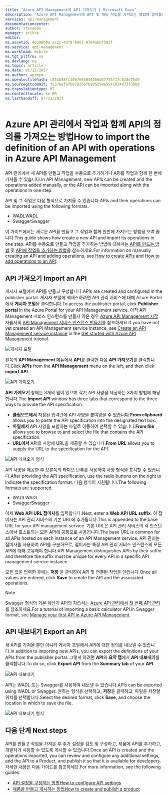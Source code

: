 ```yaml
---
title: "Azure API Management에 API 가져오기 | Microsoft Docs"
description: "Azure API Management에 API 및 해당 작업을 가져오는 방법에 알아봅니다."
services: api-management
documentationcenter: 
author: steved0x
manager: erikre
editor: 
ms.assetid: 40398b0a-ac2c-43f0-89e1-07e4abbf502f
ms.service: api-management
ms.workload: mobile
ms.tgt_pltfrm: na
ms.devlang: na
ms.topic: article
ms.date: 01/23/2017
ms.author: apimpm
ms.openlocfilehash: c851b88fc1067e65044266d07775717c028e75d9
ms.sourcegitcommit: f537befafb079256fba0529ee554c034d73f36b0
ms.translationtype: MT
ms.contentlocale: ko-KR
ms.lasthandoff: 07/11/2017
---
```

# <a name="how-to-import-the-definition-of-an-api-with-operations-in-azure-api-management"></a><span data-ttu-id="897f4-103">Azure API 관리에서 작업과 함께 API의 정의를 가져오는 방법</span><span class="sxs-lookup"><span data-stu-id="897f4-103">How to import the definition of an API with operations in Azure API Management</span></span>
<span data-ttu-id="897f4-104">API 관리에서 새 API를 만들고 작업을 수동으로 추가하거나 API를 작업과 함께 한 번에 가져올 수 있습니다.</span><span class="sxs-lookup"><span data-stu-id="897f4-104">In API Management, new APIs can be created and the operations added manually, or the API can be imported along with the operations in one step.</span></span>

<span data-ttu-id="897f4-105">API 및 그 작업은 다음 형식으로 가져올 수 있습니다.</span><span class="sxs-lookup"><span data-stu-id="897f4-105">APIs and their operations can be imported using the following formats.</span></span>

* <span data-ttu-id="897f4-106">WADL</span><span class="sxs-lookup"><span data-stu-id="897f4-106">WADL</span></span>
* <span data-ttu-id="897f4-107">Swagger</span><span class="sxs-lookup"><span data-stu-id="897f4-107">Swagger</span></span>

<span data-ttu-id="897f4-108">이 가이드에서는 새로운 API를 만들고 그 작업과 함께 한번에 가져오는 방법을 보여 줍니다.</span><span class="sxs-lookup"><span data-stu-id="897f4-108">This guide shows how create a new API and import its operations in one step.</span></span> <span data-ttu-id="897f4-109">API를 수동으로 만들고 작업을 추가하는 방법에 대해서는 [API를 만드는 방법][How to create APIs] 및 [API에 작업을 추가하는 방법][How to add operations to an API]을 참조하세요.</span><span class="sxs-lookup"><span data-stu-id="897f4-109">For information on manually creating an API and adding operations, see [How to create APIs][How to create APIs] and [How to add operations to an API][How to add operations to an API].</span></span>

## <span data-ttu-id="897f4-110"><a name="import-api"> </a>API 가져오기</span><span class="sxs-lookup"><span data-stu-id="897f4-110"><a name="import-api"> </a>Import an API</span></span>
<span data-ttu-id="897f4-111">게시자 포털에서 API를 만들고 구성합니다.</span><span class="sxs-lookup"><span data-stu-id="897f4-111">APIs are created and configured in the publisher portal.</span></span> <span data-ttu-id="897f4-112">게시자 포털에 액세스하려면 API 관리 서비스에 대해 Azure Portal에서 **게시자 포털**을 클릭합니다.</span><span class="sxs-lookup"><span data-stu-id="897f4-112">To access the publisher portal, click **Publisher portal** in the Azure Portal for your API Management service.</span></span> <span data-ttu-id="897f4-113">아직 API Management 서비스 인스턴스를 만들지 않은 경우 [Azure API Management 시작][Get started with Azure API Management] 자습서의 [API Management 서비스 인스턴스 만들기][Create an API Management service instance]를 참조하세요.</span><span class="sxs-lookup"><span data-stu-id="897f4-113">If you have not yet created an API Management service instance, see [Create an API Management service instance][Create an API Management service instance] in the [Get started with Azure API Management][Get started with Azure API Management] tutorial.</span></span>

![게시자 포털][api-management-management-console]

<span data-ttu-id="897f4-115">왼쪽의 **API Management** 메뉴에서 **API**를 클릭한 다음 **API 가져오기**를 클릭합니다.</span><span class="sxs-lookup"><span data-stu-id="897f4-115">Click **APIs** from the **API Management** menu on the left, and then click **import API**.</span></span>

![API 가져오기][api-management-import-apis]

<span data-ttu-id="897f4-117">**API 가져오기** 창에는 3개의 탭이 있으며 각기 API 사양을 제공하는 3가지 방법에 해당합니다.</span><span class="sxs-lookup"><span data-stu-id="897f4-117">The **Import API** window has three tabs that correspond to the three ways to provide the API specification.</span></span>

* <span data-ttu-id="897f4-118">**클립보드에서** 지정된 입력란에 API 사양을 붙여넣을 수 있습니다.</span><span class="sxs-lookup"><span data-stu-id="897f4-118">**From clipboard** allows you to paste the API specification into the designated text box.</span></span>
* <span data-ttu-id="897f4-119">**파일에서** API 사양을 포함하는 파일로 이동하여 선택할 수 있습니다.</span><span class="sxs-lookup"><span data-stu-id="897f4-119">**From file** allows you to browse to and select the file that contains the API specification.</span></span>
* <span data-ttu-id="897f4-120">**URL에서** API의 사양에 URL을 제공할 수 있습니다.</span><span class="sxs-lookup"><span data-stu-id="897f4-120">**From URL** allows you to supply the URL to the specification for the API.</span></span>

![API 가져오기 형식][api-management-import-api-clipboard]

<span data-ttu-id="897f4-122">API 사양을 제공한 후 오른쪽의 라디오 단추를 사용하여 사양 형식을 표시할 수 있습니다.</span><span class="sxs-lookup"><span data-stu-id="897f4-122">After providing the API specification, use the radio buttons on the right to indicate the specification format.</span></span> <span data-ttu-id="897f4-123">다음 형식이 지원됩니다.</span><span class="sxs-lookup"><span data-stu-id="897f4-123">The following formats are supported.</span></span>

* <span data-ttu-id="897f4-124">WADL</span><span class="sxs-lookup"><span data-stu-id="897f4-124">WADL</span></span>
* <span data-ttu-id="897f4-125">Swagger</span><span class="sxs-lookup"><span data-stu-id="897f4-125">Swagger</span></span>

<span data-ttu-id="897f4-126">이제 **Web API URL 접미사**를 입력합니다.</span><span class="sxs-lookup"><span data-stu-id="897f4-126">Next, enter a **Web API URL suffix**.</span></span> <span data-ttu-id="897f4-127">이 접미사는 API 관리 서비스의 기본 URL에 추가됩니다.</span><span class="sxs-lookup"><span data-stu-id="897f4-127">This is appended to the base URL for your API management service.</span></span> <span data-ttu-id="897f4-128">기본 URL은 API 관리 서비스의 각 인스턴스에서 호스트되는 모든 API에 공통으로 사용됩니다.</span><span class="sxs-lookup"><span data-stu-id="897f4-128">The base URL is common for all APIs hosted on each instance of an API Management service.</span></span> <span data-ttu-id="897f4-129">API 관리는 접미사를 사용하여 API를 구분하므로, 접미사는 특정 API 관리 서비스 인스턴스의 모든 API에 대해 고유해야 합니다.</span><span class="sxs-lookup"><span data-stu-id="897f4-129">API Management distinguishes APIs by their suffix and therefore the suffix must be unique for every API in a specific API management service instance.</span></span>

<span data-ttu-id="897f4-130">모든 값을 입력한 후에는 **저장** 을 클릭하여 API 및 연결된 작업을 만듭니다.</span><span class="sxs-lookup"><span data-stu-id="897f4-130">Once all values are entered, click **Save** to create the API and the associated operations.</span></span> 

> [!NOTE]
> <span data-ttu-id="897f4-131">Swagger 형식의 기본 계산기 API의 자습서는 [Azure API 관리에서 첫 번째 API 관리](api-management-get-started.md)를 참조하세요.</span><span class="sxs-lookup"><span data-stu-id="897f4-131">For a tutorial of importing a basic calculator API in Swagger format, see [Manage your first API in Azure API Management](api-management-get-started.md).</span></span>
> 
> 

## <span data-ttu-id="897f4-132"><a name="export-api"> </a> API 내보내기</span><span class="sxs-lookup"><span data-stu-id="897f4-132"><a name="export-api"> </a> Export an API</span></span>
<span data-ttu-id="897f4-133">새 API를 가져올 뿐만 아니라 게시자 포털에서 API에 대한 정의를 내보낼 수 있습니다.</span><span class="sxs-lookup"><span data-stu-id="897f4-133">In addition to importing new APIs, you can export the definitions of your APIs from the publisher portal.</span></span> <span data-ttu-id="897f4-134">그렇게 하려면 **API**의 **요약 탭**에서 **API 내보내기**를 클릭합니다.</span><span class="sxs-lookup"><span data-stu-id="897f4-134">To do so, click **Export API** from the **Summary tab** of your **API**.</span></span>

![API 내보내기][api-management-export-api]

<span data-ttu-id="897f4-136">API는 WADL 또는 Swagger를 사용하여 내보낼 수 있습니다.</span><span class="sxs-lookup"><span data-stu-id="897f4-136">APIs can be exported using WADL or Swagger.</span></span> <span data-ttu-id="897f4-137">원하는 형식을 선택하고, **저장**을 클릭하고, 파일을 저장할 위치를 선택합니다.</span><span class="sxs-lookup"><span data-stu-id="897f4-137">Select the desired format, click **Save**, and choose the location in which to save the file.</span></span>

![API 내보내기 형식][api-management-export-api-format]

## <span data-ttu-id="897f4-139"><a name="next-steps"> </a>다음 단계</span><span class="sxs-lookup"><span data-stu-id="897f4-139"><a name="next-steps"> </a>Next steps</span></span>
<span data-ttu-id="897f4-140">API를 만들고 작업을 가져온 후 추가 설정을 검토 및 구성하고, 제품에 API를 추가하고, 개발자가 사용할 수 있도록 게시할 수 있습니다.</span><span class="sxs-lookup"><span data-stu-id="897f4-140">Once an API is created and the operations imported, you can review and configure any additional settings, add the API to a Product, and publish it so that it is available for developers.</span></span> <span data-ttu-id="897f4-141">자세한 내용은 다음 가이드를 참조하세요.</span><span class="sxs-lookup"><span data-stu-id="897f4-141">For more information, see the following guides.</span></span>

* <span data-ttu-id="897f4-142">[API 설정을 구성하는 방법][How to configure API settings]</span><span class="sxs-lookup"><span data-stu-id="897f4-142">[How to configure API settings][How to configure API settings]</span></span>
* <span data-ttu-id="897f4-143">[제품을 만들고 게시하는 방법][How to create and publish a product]</span><span class="sxs-lookup"><span data-stu-id="897f4-143">[How to create and publish a product][How to create and publish a product]</span></span>

[api-management-management-console]: ./media/api-management-howto-import-api/api-management-management-console.png
[api-management-import-apis]: ./media/api-management-howto-import-api/api-management-api-import-apis.png
[api-management-import-api-clipboard]: ./media/api-management-howto-import-api/api-management-import-api-wizard.png
[api-management-export-api]: ./media/api-management-howto-import-api/api-management-export-api.png
[api-management-export-api-format]: ./media/api-management-howto-import-api/api-management-export-api-format.png

[Import an API]: #import-api
[Export an API]: #export-api
[Configure API settings]: #configure-api-settings
[Next steps]: #next-steps

[Get started with Azure API Management]: api-management-get-started.md
[Create an API Management service instance]: api-management-get-started.md#create-service-instance

[How to add operations to an API]: api-management-howto-add-operations.md
[How to create and publish a product]: api-management-howto-add-products.md
[How to create APIs]: api-management-howto-create-apis.md
[How to configure API settings]: api-management-howto-create-apis.md#configure-api-settings
